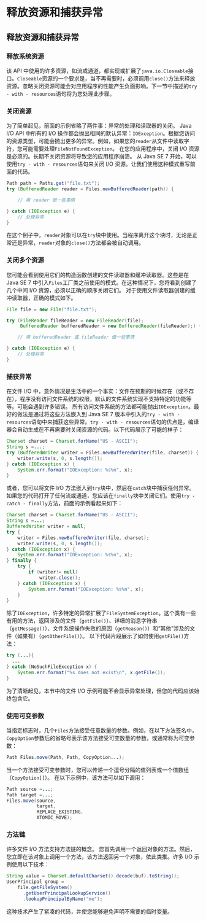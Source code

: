 # 释放资源和捕获异常

## 释放资源和捕获异常

### 释放系统资源
该 API 中使用的许多资源，如流或通道，都实现或扩展了`java.io.Closeable`接口。`Closeable`资源的一个要求是，当不再需要时，必须调用`close()`方法来释放资源。忽略关闭资源可能会对应用程序的性能产生负面影响。下一节中描述的`try - with - resources`语句将为您处理此步骤。

### 关闭资源
为了简单起见，前面的示例省略了两件事：异常的处理和读取器的关闭。
Java I/O API 中所有的 I/O 操作都会抛出相同的默认异常：`IOException`。根据您访问的资源类型，可能会抛出更多的异常。例如，如果您的`reader`从文件中读取字符，您可能需要处理`FileNotFoundException`。
在您的应用程序中，关闭 I/O 资源是必须的。长期不关闭资源将导致您的应用程序崩溃。
从 Java SE 7 开始，可以使用`try - with - resources`语句来关闭 I/O 资源。让我们使用这种模式重写前面的代码。
```java
Path path = Paths.get("file.txt"); 
try (BufferedReader reader = Files.newBufferedReader(path)) { 

    // 用 reader 做一些事情 

} catch (IOException e) { 
    // 处理异常
} 
```
在这个例子中，`reader`对象可以在`try`块中使用。当程序离开这个块时，无论是正常还是异常，`reader`对象的`close()`方法都会被自动调用。

### 关闭多个资源
您可能会看到使用它们的构造函数创建的文件读取器和缓冲读取器。这些是在 Java SE 7 中引入`Files`工厂类之前使用的模式。在这种情况下，您将看到创建了几个中间 I/O 资源，必须以正确的顺序关闭它们。
对于使用文件读取器创建的缓冲读取器，正确的模式如下。
```java
File file = new File("file.txt"); 

try (FileReader fileReader = new FileReader(file); 
     BufferedReader bufferedReader = new BufferedReader(fileReader);) { 

    // 用 bufferedReader 或 fileReader 做一些事情 

} catch (IOException e) { 
    // 处理异常
} 
```

### 捕获异常
在文件 I/O 中，意外情况是生活中的一个事实：文件在预期的时候存在（或不存在），程序没有访问文件系统的权限，默认的文件系统实现不支持特定的功能等等。可能会遇到许多错误。
所有访问文件系统的方法都可能抛出`IOException`。最好的做法是通过将这些方法嵌入到 Java SE 7 版本中引入的`try - with - resources`语句中来捕获这些异常。`try - with - resources`语句的优点是，编译器会自动生成在不再需要时关闭资源的代码。以下代码展示了可能的样子：
```java
Charset charset = Charset.forName("US - ASCII"); 
String s =...;
try (BufferedWriter writer = Files.newBufferedWriter(file, charset)) { 
    writer.write(s, 0, s.length());
} catch (IOException x) { 
    System.err.format("IOException: %s%n", x); 
} 
```
或者，您可以将文件 I/O 方法嵌入到`try`块中，然后在`catch`块中捕获任何异常。如果您的代码打开了任何流或通道，您应该在`finally`块中关闭它们。使用`try - catch - finally`方法，前面的示例看起来如下：
```java
Charset charset = Charset.forName("US - ASCII"); 
String s =...;
BufferedWriter writer = null; 
try { 
    writer = Files.newBufferedWriter(file, charset); 
    writer.write(s, 0, s.length());
} catch (IOException x) { 
    System.err.format("IOException: %s%n", x); 
} finally { 
    try { 
        if (writer!= null) 
            writer.close(); 
    } catch (IOException x) { 
        System.err.format("IOException: %s%n", x); 
    }
} 
```
除了`IOException`，许多特定的异常扩展了`FileSystemException`。这个类有一些有用的方法，返回涉及的文件（`getFile()`）、详细的消息字符串（`getMessage()`）、文件系统操作失败的原因（`getReason()`）和“其他”涉及的文件（如果有）（`getOtherFile()`）。
以下代码片段展示了如何使用`getFile()`方法：
```java
try (...){ 
  ... 
} catch (NoSuchFileException x) { 
    System.err.format("%s does not exist\n", x.getFile());
} 
```
为了清晰起见，本节中的文件 I/O 示例可能不会显示异常处理，但您的代码应该始终包含它。

### 使用可变参数
当指定标志时，几个`Files`方法接受任意数量的参数。例如，在以下方法签名中，`CopyOption`参数后的省略号表示该方法接受可变数量的参数，或通常称为可变参数：
```java
Path Files.move(Path, Path, CopyOption...); 
```
当一个方法接受可变参数时，您可以传递一个逗号分隔的值列表或一个值数组（`CopyOption[]`）。
在以下示例中，该方法可以如下调用：
```java
Path source =...;
Path target =...;
Files.move(source, 
           target, 
           REPLACE_EXISTING, 
           ATOMIC_MOVE); 
```

### 方法链
许多文件 I/O 方法支持方法链的概念。
您首先调用一个返回对象的方法。然后，您立即在该对象上调用一个方法，该方法返回另一个对象，依此类推。许多 I/O 示例使用以下技术：
```java
String value = Charset.defaultCharset().decode(buf).toString();
UserPrincipal group = 
    file.getFileSystem()
      .getUserPrincipalLookupService()
      .lookupPrincipalByName("me"); 
```
这种技术产生了紧凑的代码，并使您能够避免声明不需要的临时变量。